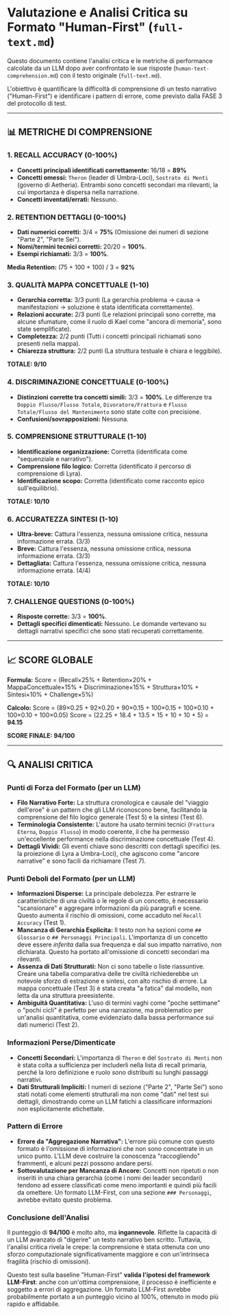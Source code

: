 # Valutazione e Analisi Critica su Formato "Human-First" (`full-text.md`)

Questo documento contiene l'analisi critica e le metriche di performance calcolate da un LLM dopo aver confrontato le sue risposte (`human-text-comprehension.md`) con il testo originale (`full-text.md`).

L'obiettivo è quantificare la difficoltà di comprensione di un testo narrativo ("Human-First") e identificare i pattern di errore, come previsto dalla FASE 3 del protocollo di test.

---

## 📊 METRICHE DI COMPRENSIONE

### 1. RECALL ACCURACY (0-100%)

- **Concetti principali identificati correttamente:** 16/18 = **89%**
- **Concetti omessi:** `Theron` (leader di Umbra-Loci), `Sostrato di Menti` (governo di Aetheria). Entrambi sono concetti secondari ma rilevanti, la cui importanza è dispersa nella narrazione.
- **Concetti inventati/errati:** Nessuno.

### 2. RETENTION DETTAGLI (0-100%)

- **Dati numerici corretti:** 3/4 = **75%** (Omissione dei numeri di sezione "Parte 2", "Parte Sei").
- **Nomi/termini tecnici corretti:** 20/20 = **100%**.
- **Esempi richiamati:** 3/3 = **100%**.

**Media Retention:** (75 + 100 + 100) / 3 = **92%**

### 3. QUALITÀ MAPPA CONCETTUALE (1-10)

- **Gerarchia corretta:** 3/3 punti (La gerarchia problema → causa → manifestazioni → soluzione è stata identificata correttamente).
- **Relazioni accurate:** 2/3 punti (Le relazioni principali sono corrette, ma alcune sfumature, come il ruolo di Kael come "ancora di memoria", sono state semplificate).
- **Completezza:** 2/2 punti (Tutti i concetti principali richiamati sono presenti nella mappa).
- **Chiarezza struttura:** 2/2 punti (La struttura testuale è chiara e leggibile).

**TOTALE: 9/10**

### 4. DISCRIMINAZIONE CONCETTUALE (0-100%)

- **Distinzioni corrette tra concetti simili:** 3/3 = **100%**. Le differenze tra `Doppio Flusso/Flusso Totale`, `Divoratore/Frattura` e `Flusso Totale/Flusso del Mantenimento` sono state colte con precisione.
- **Confusioni/sovrapposizioni:** Nessuna.

### 5. COMPRENSIONE STRUTTURALE (1-10)

- **Identificazione organizzazione:** Corretta (identificata come "sequenziale e narrativo").
- **Comprensione filo logico:** Corretta (identificato il percorso di comprensione di Lyra).
- **Identificazione scopo:** Corretta (identificato come racconto epico sull'equilibrio).

**TOTALE: 10/10**

### 6. ACCURATEZZA SINTESI (1-10)

- **Ultra-breve:** Cattura l'essenza, nessuna omissione critica, nessuna informazione errata. (3/3)
- **Breve:** Cattura l'essenza, nessuna omissione critica, nessuna informazione errata. (3/3)
- **Dettagliata:** Cattura l'essenza, nessuna omissione critica, nessuna informazione errata. (4/4)

**TOTALE: 10/10**

### 7. CHALLENGE QUESTIONS (0-100%)

- **Risposte corrette:** 3/3 = **100%**.
- **Dettagli specifici dimenticati:** Nessuno. Le domande vertevano su dettagli narrativi specifici che sono stati recuperati correttamente.

---

## 📈 SCORE GLOBALE

**Formula:**
Score = (Recall×25% + Retention×20% + MappaConcettuale×15% + Discriminazione×15% + Struttura×10% + Sintesi×10% + Challenge×5%)

**Calcolo:**
Score = (89×0.25 + 92×0.20 + 90×0.15 + 100×0.15 + 100×0.10 + 100×0.10 + 100×0.05)
Score = (22.25 + 18.4 + 13.5 + 15 + 10 + 10 + 5) = **94.15**

**SCORE FINALE: 94/100**

---

## 🔍 ANALISI CRITICA

### Punti di Forza del Formato (per un LLM)

- **Filo Narrativo Forte:** La struttura cronologica e causale del "viaggio dell'eroe" è un pattern che gli LLM riconoscono bene, facilitando la comprensione del filo logico generale (Test 5) e la sintesi (Test 6).
- **Terminologia Consistente:** L'autore ha usato termini tecnici (`Frattura Eterna`, `Doppio Flusso`) in modo coerente, il che ha permesso un'eccellente performance nella discriminazione concettuale (Test 4).
- **Dettagli Vividi:** Gli eventi chiave sono descritti con dettagli specifici (es. la proiezione di Lyra a Umbra-Loci), che agiscono come "ancore narrative" e sono facili da richiamare (Test 7).

### Punti Deboli del Formato (per un LLM)

- **Informazioni Disperse:** La principale debolezza. Per estrarre le caratteristiche di una civiltà o le regole di un concetto, è necessario "scansionare" e aggregare informazioni da più paragrafi e scene. Questo aumenta il rischio di omissioni, come accaduto nel `Recall Accuracy` (Test 1).
- **Mancanza di Gerarchia Esplicita:** Il testo non ha sezioni come `## Glossario` o `## Personaggi Principali`. L'importanza di un concetto deve essere _inferita_ dalla sua frequenza e dal suo impatto narrativo, non dichiarata. Questo ha portato all'omissione di concetti secondari ma rilevanti.
- **Assenza di Dati Strutturati:** Non ci sono tabelle o liste riassuntive. Creare una tabella comparativa delle tre civiltà richiederebbe un notevole sforzo di estrazione e sintesi, con alto rischio di errore. La mappa concettuale (Test 3) è stata creata "a fatica" dal modello, non letta da una struttura preesistente.
- **Ambiguità Quantitativa:** L'uso di termini vaghi come "poche settimane" o "pochi cicli" è perfetto per una narrazione, ma problematico per un'analisi quantitativa, come evidenziato dalla bassa performance sui dati numerici (Test 2).

### Informazioni Perse/Dimenticate

- **Concetti Secondari:** L'importanza di `Theron` e del `Sostrato di Menti` non è stata colta a sufficienza per includerli nella lista di recall primaria, perché la loro definizione e ruolo sono distribuiti su lunghi passaggi narrativi.
- **Dati Strutturali Impliciti:** I numeri di sezione ("Parte 2", "Parte Sei") sono stati notati come elementi strutturali ma non come "dati" nel test sui dettagli, dimostrando come un LLM fatichi a classificare informazioni non esplicitamente etichettate.

### Pattern di Errore

- **Errore da "Aggregazione Narrativa":** L'errore più comune con questo formato è l'omissione di informazioni che non sono concentrate in un unico punto. L'LLM deve costruire la conoscenza "raccogliendo" frammenti, e alcuni pezzi possono andare persi.
- **Sottovalutazione per Mancanza di Ancore:** Concetti non ripetuti o non inseriti in una chiara gerarchia (come i nomi dei leader secondari) tendono ad essere classificati come meno importanti e quindi più facili da omettere. Un formato LLM-First, con una sezione `### Personaggi`, avrebbe evitato questo problema.

### Conclusione dell'Analisi

Il punteggio di **94/100** è molto alto, ma **ingannevole**. Riflette la capacità di un LLM avanzato di "digerire" un testo narrativo ben scritto. Tuttavia, l'analisi critica rivela le crepe: la comprensione è stata ottenuta con uno sforzo computazionale significativamente maggiore e con un'intrinseca fragilità (rischio di omissioni).

Questo test sulla baseline "Human-First" **valida l'ipotesi del framework LLM-First**: anche con un'ottima comprensione, il processo è inefficiente e soggetto a errori di aggregazione. Un formato LLM-First avrebbe probabilmente portato a un punteggio vicino al 100%, ottenuto in modo più rapido e affidabile.
